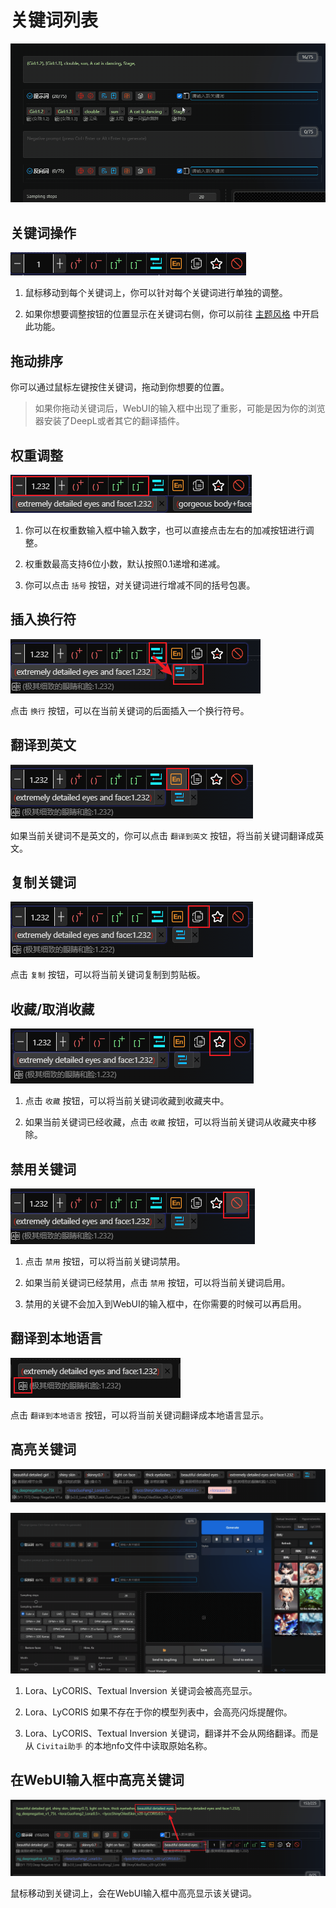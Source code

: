 # 关键词列表

![](../assets/images/demo.quick_adjust.gif)

## 关键词操作

![](../assets/images/ListOfKeywords/btns.png)

1. 鼠标移动到每个关键词上，你可以针对每个关键词进行单独的调整。

2. 如果你想要调整按钮的位置显示在关键词右侧，你可以前往 [主题风格](/zh-cn/ThemeStyle.md#主题风格) 中开启此功能。

## 拖动排序

你可以通过鼠标左键按住关键词，拖动到你想要的位置。

> 如果你拖动关键词后，WebUI的输入框中出现了重影，可能是因为你的浏览器安装了DeepL或者其它的翻译插件。

## 权重调整

![](../assets/images/ListOfKeywords/weight.png)

1. 你可以在权重数输入框中输入数字，也可以直接点击左右的加减按钮进行调整。

2. 权重数最高支持6位小数，默认按照0.1递增和递减。

3. 你可以点击 `括号` 按钮，对关键词进行增减不同的括号包裹。

## 插入换行符

![](../assets/images/ListOfKeywords/wrap.png)

点击 `换行` 按钮，可以在当前关键词的后面插入一个换行符号。

## 翻译到英文

![](../assets/images/ListOfKeywords/english.png)

如果当前关键词不是英文的，你可以点击 `翻译到英文` 按钮，将当前关键词翻译成英文。

## 复制关键词

![](../assets/images/ListOfKeywords/copy.png)

点击 `复制` 按钮，可以将当前关键词复制到剪贴板。

## 收藏/取消收藏

![](../assets/images/ListOfKeywords/favorite.png)

1. 点击 `收藏` 按钮，可以将当前关键词收藏到收藏夹中。

3. 如果当前关键词已经收藏，点击 `收藏` 按钮，可以将当前关键词从收藏夹中移除。

## 禁用关键词

![](../assets/images/ListOfKeywords/disable.png)

1. 点击 `禁用` 按钮，可以将当前关键词禁用。

2. 如果当前关键词已经禁用，点击 `禁用` 按钮，可以将当前关键词启用。

3. 禁用的关键不会加入到WebUI的输入框中，在你需要的时候可以再启用。

## 翻译到本地语言

![](../assets/images/ListOfKeywords/local_language.png)

点击 `翻译到本地语言` 按钮，可以将当前关键词翻译成本地语言显示。

## 高亮关键词

![](../assets/images/ListOfKeywords/highlight.png)

![](../assets/images/demo.keyword_detection.gif)

1. Lora、LyCORIS、Textual Inversion 关键词会被高亮显示。

2. Lora、LyCORIS 如果不存在于你的模型列表中，会高亮闪烁提醒你。

3. Lora、LyCORIS、Textual Inversion 关键词，翻译并不会从网络翻译。而是从 `Civitai助手` 的本地nfo文件中读取原始名称。

## 在WebUI输入框中高亮关键词

![](../assets/images/ListOfKeywords/highlight_input.png)

鼠标移动到关键词上，会在WebUI输入框中高亮显示该关键词。